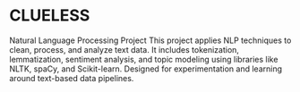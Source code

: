 # CLUELESS
Natural Language Processing Project This project applies NLP techniques to clean, process, and analyze text data. It includes tokenization, lemmatization, sentiment analysis, and topic modeling using libraries like NLTK, spaCy, and Scikit-learn. Designed for experimentation and learning around text-based data pipelines.

